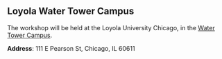 ## Loyola Water Tower Campus

The workshop will be held at the Loyola University Chicago, in the [Water Tower Campus]([https://sa.uic.edu/](https://www.luc.edu/communityrelations/campuses/watertowercampuswtc/)).

**Address**: 111 E Pearson St, Chicago, IL 60611

